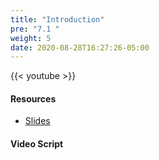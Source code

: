 ```yaml
---
title: "Introduction"
pre: "7.1 "
weight: 5
date: 2020-08-28T16:27:26-05:00
---
```


{{< youtube  >}}

<!-- CIS 115: https://youtu.be/ -->

#### Resources
* [Slides](/1-cc110/07-encoding/slides/7-Encoding.pdf)

#### Video Script

